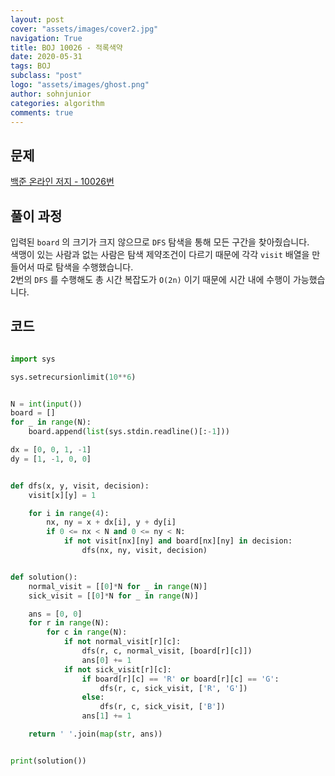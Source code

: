 ```yaml
---
layout: post
cover: "assets/images/cover2.jpg"
navigation: True
title: BOJ 10026 - 적록색약
date: 2020-05-31
tags: BOJ
subclass: "post"
logo: "assets/images/ghost.png"
author: sohnjunior
categories: algorithm
comments: true
---
```


## 문제

[백준 온라인 저지 - 10026번](https://www.acmicpc.net/problem/10026)

## 풀이 과정

입력된 `board` 의 크기가 크지 않으므로 `DFS` 탐색을 통해 모든 구간을 찾아줬습니다. <br>
색맹이 있는 사람과 없는 사람은 탐색 제약조건이 다르기 때문에 각각 `visit` 배열을 만들어서 따로 탐색을 수행했습니다. <br>
2번의 `DFS` 를 수행해도 총 시간 복잡도가 `O(2n)` 이기 때문에 시간 내에 수행이 가능했습니다. <br>

## 코드

```python

import sys

sys.setrecursionlimit(10**6)


N = int(input())
board = []
for _ in range(N):
    board.append(list(sys.stdin.readline()[:-1]))

dx = [0, 0, 1, -1]
dy = [1, -1, 0, 0]


def dfs(x, y, visit, decision):
    visit[x][y] = 1

    for i in range(4):
        nx, ny = x + dx[i], y + dy[i]
        if 0 <= nx < N and 0 <= ny < N:
            if not visit[nx][ny] and board[nx][ny] in decision:
                dfs(nx, ny, visit, decision)


def solution():
    normal_visit = [[0]*N for _ in range(N)]
    sick_visit = [[0]*N for _ in range(N)]

    ans = [0, 0]
    for r in range(N):
        for c in range(N):
            if not normal_visit[r][c]:
                dfs(r, c, normal_visit, [board[r][c]])
                ans[0] += 1
            if not sick_visit[r][c]:
                if board[r][c] == 'R' or board[r][c] == 'G':
                    dfs(r, c, sick_visit, ['R', 'G'])
                else:
                    dfs(r, c, sick_visit, ['B'])
                ans[1] += 1

    return ' '.join(map(str, ans))


print(solution())

```
